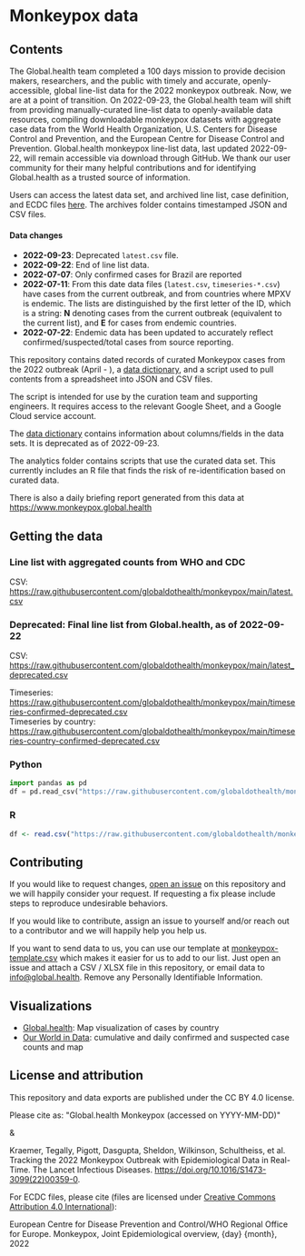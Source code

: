 # Monkeypox data

## Contents

The Global.health team completed a 100 days mission to provide decision makers, researchers, and the public with timely and accurate, openly-accessible, global line-list data for the 2022 monkeypox outbreak. Now, we are at a point of transition. On 2022-09-23, the Global.health team will shift from providing manually-curated line-list data to openly-available data resources, compiling downloadable monkeypox datasets with aggregate case data from the World Health Organization, U.S. Centers for Disease Control and Prevention, and the European Centre for Disease Control and Prevention. Global.health monkeypox line-list data, last updated 2022-09-22, will remain accessible via download through GitHub. We thank our user community for their many helpful contributions and for identifying Global.health as a trusted source of information.​

Users can access the latest data set, and archived line list, case definition, and ECDC files [here](https://7rydd2v2ra.execute-api.eu-central-1.amazonaws.com/web/). 
The archives folder contains timestamped JSON and CSV files.

#### Data changes
* **2022-09-23**: Deprecated `latest.csv` file.
* **2022-09-22**: End of line list data. 
* **2022-07-07**: Only confirmed cases for Brazil are reported
* **2022-07-11**: From this date data files (`latest.csv`, `timeseries-*.csv`) have cases from the current outbreak, and from countries where MPXV is endemic. The lists are distinguished by the first letter of the ID, which is a string: **N** denoting cases from the current outbreak (equivalent to the current list), and **E** for cases from endemic countries.
* **2022-07-22**: Endemic data has been updated to accurately reflect confirmed/suspected/total cases from source reporting.

This repository contains dated records of curated Monkeypox cases from the 2022 outbreak (April - ), a [data dictionary](data_dictionary.yml), and a script used to pull contents from a spreadsheet into JSON and CSV files.

The script is intended for use by the curation team and supporting engineers. It requires access to the relevant Google Sheet, and a Google Cloud service account.

The [data dictionary](data_dictionary.yml) contains information about columns/fields in the data sets. It is deprecated as of 2022-09-23.

The analytics folder contains scripts that use the curated data set. This currently includes an R file that finds the risk of re-identification based on curated data.

There is also a daily briefing report generated from this data at https://www.monkeypox.global.health

## Getting the data

### Line list with aggregated counts from WHO and CDC
CSV: https://raw.githubusercontent.com/globaldothealth/monkeypox/main/latest.csv  

### Deprecated: Final line list from Global.health, as of 2022-09-22
CSV: https://raw.githubusercontent.com/globaldothealth/monkeypox/main/latest_deprecated.csv

Timeseries: https://raw.githubusercontent.com/globaldothealth/monkeypox/main/timeseries-confirmed-deprecated.csv  
Timeseries by country: https://raw.githubusercontent.com/globaldothealth/monkeypox/main/timeseries-country-confirmed-deprecated.csv

### Python
```python
import pandas as pd
df = pd.read_csv("https://raw.githubusercontent.com/globaldothealth/monkeypox/main/latest.csv")
```
### R
```r
df <- read.csv("https://raw.githubusercontent.com/globaldothealth/monkeypox/main/latest.csv")
```

## Contributing

If you would like to request changes, [open an issue](https://github.com/globaldothealth/monkeypox/issues/new) on this repository and we will happily consider your request. 
If requesting a fix please include steps to reproduce undesirable behaviors.

If you would like to contribute, assign an issue to yourself and/or reach out to a contributor and we will happily help you help us.

If you want to send data to us, you can use our template at [monkeypox-template.csv](monkeypox-template.csv) which makes
it easier for us to add to our list. Just open an issue and attach a CSV / XLSX file in this repository,
or email data to info@global.health. Remove any Personally Identifiable Information.

## Visualizations

* [Global.health](https://map.monkeypox.global.health/country): Map visualization of cases by country
* [Our World in Data](https://ourworldindata.org/monkeypox): cumulative and daily confirmed and suspected case counts and map

## License and attribution

This repository and data exports are published under the CC BY 4.0 license.

Please cite as: "Global.health Monkeypox (accessed on YYYY-MM-DD)" 

&

Kraemer, Tegally, Pigott, Dasgupta, Sheldon, Wilkinson, Schultheiss, et al. Tracking the 2022 Monkeypox Outbreak with Epidemiological Data in Real-Time. The Lancet Infectious Diseases. https://doi.org/10.1016/S1473-3099(22)00359-0.

For ECDC files, please cite (files are licensed under [Creative Commons Attribution 4.0 International](https://creativecommons.org/licenses/by/4.0/legalcode)):

European Centre for Disease Prevention and Control/WHO Regional Office for Europe. Monkeypox, Joint Epidemiological overview, {day} {month}, 2022
